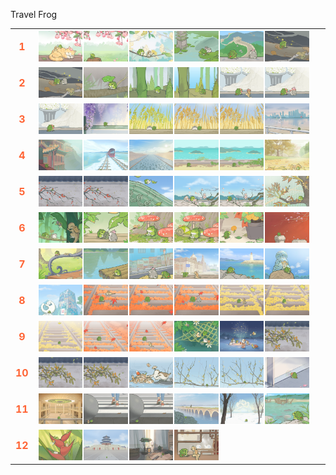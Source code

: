 Travel Frog
<table style="width: 100%; border-collapse: collapse;">
  <tr>
    <td style="width: 3%; font-size: 16px; font-weight: bold; color: #FF6536; text-align: center;">1</td>
    <td style="width: 97%; display: flex; flex-wrap: wrap;">
      <img src="1746795297185.png" style="width: 16%; height: auto; margin-bottom: 2px;">
      <img src="1746800057425.png" style="width: 16%; height: auto; margin-bottom: 2px;">
      <img src="1746856981503.png" style="width: 16%; height: auto; margin-bottom: 2px;">
      <img src="1746799984421.png" style="width: 16%; height: auto; margin-bottom: 2px;">
      <img src="1746799981328.png" style="width: 16%; height: auto; margin-bottom: 2px;">
      <img src="1746800054123.png" style="width: 16%; height: auto; margin-bottom: 2px;">
    </td>
  </tr>
  <tr>
    <td style="width: 3%; font-size: 16px; font-weight: bold; color: #FF6536; text-align: center;">2</td>
    <td style="width: 97%; display: flex; flex-wrap: wrap;">
      <img src="1746800012289.png" style="width: 16%; height: auto; margin-bottom: 2px;">
      <img src="1746800049271.png" style="width: 16%; height: auto; margin-bottom: 2px;">
      <img src="1746798200455.png" style="width: 16%; height: auto; margin-bottom: 2px;">
      <img src="1746795323996.png" style="width: 16%; height: auto; margin-bottom: 2px;">
      <img src="1746800037722.png" style="width: 16%; height: auto; margin-bottom: 2px;">
      <img src="1746800000008.png" style="width: 16%; height: auto; margin-bottom: 2px;">
    </td>
  </tr>
  <tr>
    <td style="width: 3%; font-size: 16px; font-weight: bold; color: #FF6536; text-align: center;">3</td>
    <td style="width: 97%; display: flex; flex-wrap: wrap;">
      <img src="1746800024241.png" style="width: 16%; height: auto; margin-bottom: 2px;">
      <img src="1746800032468.png" style="width: 16%; height: auto; margin-bottom: 2px;">
      <img src="1746800047549.png" style="width: 16%; height: auto; margin-bottom: 2px;">
      <img src="1746800044261.png" style="width: 16%; height: auto; margin-bottom: 2px;">
      <img src="1746799996258.png" style="width: 16%; height: auto; margin-bottom: 2px;">
      <img src="1746800039345.png" style="width: 16%; height: auto; margin-bottom: 2px;">
    </td>
  </tr>
  <tr>
    <td style="width: 3%; font-size: 16px; font-weight: bold; color: #FF6536; text-align: center;">4</td>
    <td style="width: 97%; display: flex; flex-wrap: wrap;">
      <img src="1747010733710.png" style="width: 16%; height: auto; margin-bottom: 2px;">
      <img src="1746856978773.png" style="width: 16%; height: auto; margin-bottom: 2px;">
      <img src="1746800025879.png" style="width: 16%; height: auto; margin-bottom: 2px;">
      <img src="1746800027505.png" style="width: 16%; height: auto; margin-bottom: 2px;">
      <img src="1746800030814.png" style="width: 16%; height: auto; margin-bottom: 2px;">
      <img src="1746800050950.png" style="width: 16%; height: auto; margin-bottom: 2px;">
    </td>
  </tr>
  <tr>
    <td style="width: 3%; font-size: 16px; font-weight: bold; color: #FF6536; text-align: center;">5</td>
    <td style="width: 97%; display: flex; flex-wrap: wrap;">
      <img src="1746800052607.png" style="width: 16%; height: auto; margin-bottom: 2px;">
      <img src="1746846404003.png" style="width: 16%; height: auto; margin-bottom: 2px;">
      <img src="1746795310193.png" style="width: 16%; height: auto; margin-bottom: 2px;">
      <img src="1746799986513.png" style="width: 16%; height: auto; margin-bottom: 2px;">
      <img src="1746795316903.png" style="width: 16%; height: auto; margin-bottom: 2px;">
      <img src="1746800010666.png" style="width: 16%; height: auto; margin-bottom: 2px;">
    </td>
  </tr>
  <tr>
    <td style="width: 3%; font-size: 16px; font-weight: bold; color: #FF6536; text-align: center;">6</td>
    <td style="width: 97%; display: flex; flex-wrap: wrap;">
      <img src="1747010730828.png" style="width: 16%; height: auto; margin-bottom: 2px;">
      <img src="1746800042644.png" style="width: 16%; height: auto; margin-bottom: 2px;">
      <img src="1746800055806.png" style="width: 16%; height: auto; margin-bottom: 2px;">
      <img src="1746795300340.png" style="width: 16%; height: auto; margin-bottom: 2px;">
      <img src="1746800022574.png" style="width: 16%; height: auto; margin-bottom: 2px;">
      <img src="1746798194808.png" style="width: 16%; height: auto; margin-bottom: 2px;">
    </td>
  </tr>
  <tr>
    <td style="width: 3%; font-size: 16px; font-weight: bold; color: #FF6536; text-align: center;">7</td>
    <td style="width: 97%; display: flex; flex-wrap: wrap;">
      <img src="1746798205317.png" style="width: 16%; height: auto; margin-bottom: 2px;">
      <img src="1746800029192.png" style="width: 16%; height: auto; margin-bottom: 2px;">
      <img src="1746800007049.png" style="width: 16%; height: auto; margin-bottom: 2px;">
      <img src="1746800034191.png" style="width: 16%; height: auto; margin-bottom: 2px;">
      <img src="1746798188973.png" style="width: 16%; height: auto; margin-bottom: 2px;">
      <img src="1746798220146.png" style="width: 16%; height: auto; margin-bottom: 2px;">
    </td>
  </tr>
  <tr>
    <td style="width: 3%; font-size: 16px; font-weight: bold; color: #FF6536; text-align: center;">8</td>
    <td style="width: 97%; display: flex; flex-wrap: wrap;">
      <img src="1746800041063.png" style="width: 16%; height: auto; margin-bottom: 2px;">
      <img src="1746798192091.png" style="width: 16%; height: auto; margin-bottom: 2px;">
      <img src="1746876784014.png" style="width: 16%; height: auto; margin-bottom: 2px;">
      <img src="1746800005065.png" style="width: 16%; height: auto; margin-bottom: 2px;">
      <img src="1746798217457.png" style="width: 16%; height: auto; margin-bottom: 2px;">
      <img src="1747010727901.png" style="width: 16%; height: auto; margin-bottom: 2px;">
    </td>
  </tr>
  <tr>
    <td style="width: 3%; font-size: 16px; font-weight: bold; color: #FF6536; text-align: center;">9</td>
    <td style="width: 97%; display: flex; flex-wrap: wrap;">
      <img src="1746800015727.png" style="width: 16%; height: auto; margin-bottom: 2px;">
      <img src="1746800008946.png" style="width: 16%; height: auto; margin-bottom: 2px;">
      <img src="1746800001694.png" style="width: 16%; height: auto; margin-bottom: 2px;">
      <img src="1746800014022.png" style="width: 16%; height: auto; margin-bottom: 2px;">
      <img src="1746795303005.png" style="width: 16%; height: auto; margin-bottom: 2px;">
      <img src="1746800020883.png" style="width: 16%; height: auto; margin-bottom: 2px;">
    </td>
  </tr>
  <tr>
    <td style="width: 3%; font-size: 16px; font-weight: bold; color: #FF6536; text-align: center;">10</td>
    <td style="width: 97%; display: flex; flex-wrap: wrap;">
      <img src="1746799988329.png" style="width: 16%; height: auto; margin-bottom: 2px;">
      <img src="1746798202958.png" style="width: 16%; height: auto; margin-bottom: 2px;">
      <img src="1746800003360.png" style="width: 16%; height: auto; margin-bottom: 2px;">
      <img src="1746800035919.png" style="width: 16%; height: auto; margin-bottom: 2px;">
      <img src="1746799990038.png" style="width: 16%; height: auto; margin-bottom: 2px;">
      <img src="1746798222203.png" style="width: 16%; height: auto; margin-bottom: 2px;">
    </td>
  </tr>
  <tr>
    <td style="width: 3%; font-size: 16px; font-weight: bold; color: #FF6536; text-align: center;">11</td>
    <td style="width: 97%; display: flex; flex-wrap: wrap;">
      <img src="1746798226876.png" style="width: 16%; height: auto; margin-bottom: 2px;">
      <img src="1746800017406.png" style="width: 16%; height: auto; margin-bottom: 2px;">
      <img src="1746799991739.png" style="width: 16%; height: auto; margin-bottom: 2px;">
      <img src="1746800045882.png" style="width: 16%; height: auto; margin-bottom: 2px;">
      <img src="1746798197559.png" style="width: 16%; height: auto; margin-bottom: 2px;">
      <img src="1746799993406.png" style="width: 16%; height: auto; margin-bottom: 2px;">
    </td>
  </tr>
  <tr>
    <td style="width: 3%; font-size: 16px; font-weight: bold; color: #FF6536; text-align: center;">12</td>
    <td style="width: 97%; display: flex; flex-wrap: wrap;">
      <img src="1746798224405.png" style="width: 16%; height: auto; margin-bottom: 2px;">
      <img src="1746800059053.png" style="width: 16%; height: auto; margin-bottom: 2px;">
      <img src="1746799998171.png" style="width: 16%; height: auto; margin-bottom: 2px;">
      <img src="1746800019097.png" style="width: 16%; height: auto; margin-bottom: 2px;">
    </td>
  </tr>
</table>

